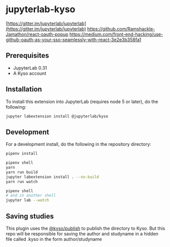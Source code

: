 # jupyterlab-kyso

[https://gitter.im/jupyterlab/jupyterlab](https://gitter.im/jupyterlab/jupyterlab)
https://github.com/Ramshackle-Jamathon/react-oauth-popup
https://medium.com/front-end-hacking/use-github-oauth-as-your-sso-seamlessly-with-react-3e2e3b358fa1
## Prerequisites

* JupyterLab 0.31
* A Kyso account

## Installation

To install this extension into JupyterLab (requires node 5 or later), do the following:

```bash
jupyter labextension install @jupyterlab/kyso
```

## Development

For a development install, do the following in the repository directory:

```bash
pipenv install
```

```bash
pipenv shell
yarn
yarn run build
jupyter labextension install . --no-build
yarn run watch
```

```bash
pipenv shell
# and in another shell
jupyter lab --watch
```

## Saving studies

This plugin uses the [@kyso/publish](https://github.com/kyso-io/kyso-publish)
to publish the directory to Kyso. But this repo will be responsible for saving the
author and studyname in a hidden file called .kyso in the form author/studyname
